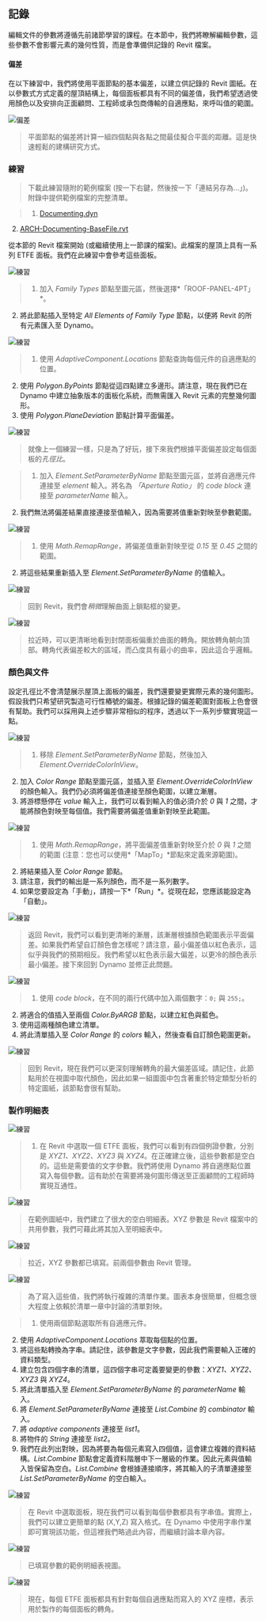

## 記錄

編輯文件的參數將遵循先前諸節學習的課程。在本節中，我們將瞭解編輯參數，這些參數不會影響元素的幾何性質，而是會準備供記錄的 Revit 檔案。

#### 偏差

在以下練習中，我們將使用平面節點的基本偏差，以建立供記錄的 Revit 圖紙。在以參數式方式定義的屋頂結構上，每個面板都具有不同的偏差值，我們希望透過使用顏色以及安排向正面顧問、工程師或承包商傳輸的自適應點，來呼叫值的範圍。

![偏差](images/8-6/deviation.png)

> 平面節點的偏差將計算一組四個點與各點之間最佳擬合平面的距離。這是快速輕鬆的建構研究方式。

### 練習

> 下載此練習隨附的範例檔案 (按一下右鍵，然後按一下「連結另存為...」)。附錄中提供範例檔案的完整清單。

> 1. [Documenting.dyn](datasets/8-6/Documenting.dyn)
2. [ARCH-Documenting-BaseFile.rvt](datasets/8-6/ARCH-Documenting-BaseFile.rvt)

從本節的 Revit 檔案開始 (或繼續使用上一節課的檔案)。此檔案的屋頂上具有一系列 ETFE 面板。我們在此練習中會參考這些面板。

![練習](images/8-6/Exercise/17.png)

> 1. 加入 *Family Types* 節點至圖元區，然後選擇*「ROOF-PANEL-4PT」*。
2. 將此節點插入至特定 *All Elements of Family Type* 節點，以便將 Revit 的所有元素匯入至 Dynamo。

![練習](images/8-6/Exercise/16.png)

> 1. 使用 *AdaptiveComponent.Locations* 節點查詢每個元件的自適應點的位置。
2. 使用 *Polygon.ByPoints* 節點從這四點建立多邊形。請注意，現在我們已在 Dynamo 中建立抽象版本的面板化系統，而無需匯入 Revit 元素的完整幾何圖形。
3. 使用 *Polygon.PlaneDeviation* 節點計算平面偏差。

![練習](images/8-6/Exercise/15.png)

> 就像上一個練習一樣，只是為了好玩，接下來我們根據平面偏差設定每個面板的*孔徑比*。

> 1. 加入 *Element.SetParameterByName* 節點至圖元區，並將自適應元件連接至 *element* 輸入。將名為 *「Aperture Ratio」* 的 *code block* 連接至 *parameterName* 輸入。
2. 我們無法將偏差結果直接連接至值輸入，因為需要將值重新對映至參數範圍。

![練習](images/8-6/Exercise/14.png)

> 1. 使用 *Math.RemapRange*，將偏差值重新對映至從 *0.15* 至 *0.45* 之間的範圍。
2. 將這些結果重新插入至 *Element.SetParameterByName* 的值輸入。

![練習](images/8-6/Exercise/13.png)

> 回到 Revit，我們會*稍微*理解曲面上鎖點框的變更。

![練習](images/8-6/Exercise/13a.png)

> 拉近時，可以更清晰地看到封閉面板偏重於曲面的轉角。開放轉角朝向頂部。轉角代表偏差較大的區域，而凸度具有最小的曲率，因此這合乎邏輯。

### 顏色與文件

設定孔徑比不會清楚展示屋頂上面板的偏差，我們還要變更實際元素的幾何圖形。假設我們只希望研究製造可行性樁號的偏差。根據記錄的偏差範圍對面板上色會很有幫助。我們可以採用與上述步驟非常相似的程序，透過以下一系列步驟實現這一點。

![練習](images/8-6/Exercise/11.png)

> 1. 移除 *Element.SetParameterByName* 節點，然後加入 *Element.OverrideColorInView*。
2. 加入 *Color Range* 節點至圖元區，並插入至 *Element.OverrideColorInView* 的顏色輸入。我們仍必須將偏差值連接至顏色範圍，以建立漸層。
3. 將游標懸停在 *value* 輸入上，我們可以看到輸入的值必須介於 *0* 與 *1* 之間，才能將顏色對映至每個值。我們需要將偏差值重新對映至此範圍。

![練習](images/8-6/Exercise/10.png)

> 1. 使用 *Math.RemapRange*，將平面偏差值重新對映至介於 *0* 與 *1* 之間的範圍 (注意：您也可以使用*「MapTo」*節點來定義來源範圍)。
2. 將結果插入至 *Color Range* 節點。
3. 請注意，我們的輸出是一系列顏色，而不是一系列數字。
4. 如果您要設定為「手動」，請按一下*「Run」*。從現在起，您應該能設定為「自動」。

![練習](images/8-6/Exercise/09.png)

> 返回 Revit，我們可以看到更清晰的漸層，該漸層根據顏色範圍表示平面偏差。如果我們希望自訂顏色會怎樣呢？請注意，最小偏差值以紅色表示，這似乎與我們的預期相反。我們希望以紅色表示最大偏差，以更冷的顏色表示最小偏差。接下來回到 Dynamo 並修正此問題。

![練習](images/8-6/Exercise/08.png)

> 1. 使用 *code block*，在不同的兩行代碼中加入兩個數字：```0;``` 與 ```255;```。
2. 將適合的值插入至兩個 *Color.ByARGB* 節點，以建立紅色與藍色。
3. 使用這兩種顏色建立清單。
4. 將此清單插入至 *Color Range* 的 *colors* 輸入，然後查看自訂顏色範圍更新。

![練習](images/8-6/Exercise/07.png)

> 回到 Revit，現在我們可以更深刻理解轉角的最大偏差區域。請記住，此節點用於在視圖中取代顏色，因此如果一組圖面中包含著重於特定類型分析的特定圖紙，該節點會很有幫助。

### 製作明細表

![練習](images/8-6/Exercise/06.png)

> 1. 在 Revit 中選取一個 ETFE 面板，我們可以看到有四個例證參數，分別是 *XYZ1、XYZ2、XYZ3* 與 *XYZ4*。在正確建立後，這些參數都是空白的。這些是需要值的文字參數。我們將使用 Dynamo 將自適應點位置寫入每個參數。這有助於在需要將幾何圖形傳送至正面顧問的工程師時實現互通性。

![練習](images/8-6/Exercise/03.png)

> 在範例圖紙中，我們建立了很大的空白明細表。XYZ 參數是 Revit 檔案中的共用參數，我們可藉此將其加入至明細表中。

![練習](images/8-6/Exercise/02.png)

> 拉近，XYZ 參數都已填寫。前兩個參數由 Revit 管理。

![練習](images/8-6/Exercise/05.png)

> 為了寫入這些值，我們將執行複雜的清單作業。圖表本身很簡單，但概念很大程度上依賴於清單一章中討論的清單對映。

> 1. 使用兩個節點選取所有自適應元件。
2. 使用 *AdaptiveComponent.Locations* 萃取每個點的位置。
3. 將這些點轉換為字串。請記住，該參數是文字參數，因此我們需要輸入正確的資料類型。
4. 建立包含四個字串的清單，這四個字串可定義要變更的參數：*XYZ1、XYZ2、XYZ3* 與 *XYZ4*。
5. 將此清單插入至 *Element.SetParameterByName* 的 *parameterName* 輸入。
6. 將 *Element.SetParameterByName* 連接至 *List.Combine* 的 *combinator* 輸入。
7. 將 *adaptive components* 連接至 *list1*。
8. 將物件的 *String* 連接至 *list2*。
9. 我們在此列出對映，因為將要為每個元素寫入四個值，這會建立複雜的資料結構。*List.Combine* 節點會定義資料階層中下一層級的作業。因此元素與值輸入皆保留為空白。*List.Combine* 會根據連接順序，將其輸入的子清單連接至 *List.SetParameterByName* 的空白輸入。

![練習](images/8-6/Exercise/04.png)

> 在 Revit 中選取面板，現在我們可以看到每個參數都具有字串值。實際上，我們可以建立更簡單的點 (X,Y,Z) 寫入格式。在 Dynamo 中使用字串作業即可實現該功能，但這裡我們略過此內容，而繼續討論本章內容。

![練習](images/8-6/Exercise/01.png)

> 已填寫參數的範例明細表視圖。

![練習](images/8-6/Exercise/00.png)

> 現在，每個 ETFE 面板都具有針對每個自適應點而寫入的 XYZ 座標，表示用於製作的每個面板的轉角。

